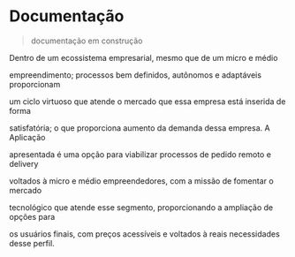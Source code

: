 <h1>Documentação</h1>

>documentação em construção


<p>Dentro de um ecossistema empresarial, mesmo que de um micro e médio 
<p>empreendimento; processos bem definidos, autônomos e adaptáveis proporcionam 
<p>um ciclo virtuoso que atende o mercado que essa empresa está inserida de forma 
<p>satisfatória; o que proporciona aumento da demanda dessa empresa. A Aplicação 
<p>apresentada é uma opção para viabilizar processos de pedido remoto e delivery 
<p>voltados à micro e médio empreendedores, com a missão de fomentar o mercado 
<p>tecnológico que atende esse segmento, proporcionando a ampliação de opções para 
<p>os usuários finais, com preços acessíveis e voltados à reais necessidades desse perfil.




